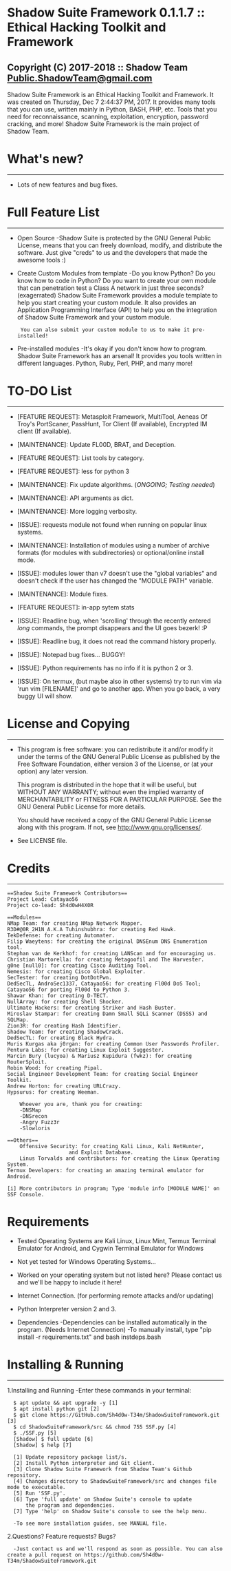 # Shadow Suite Framework 0.1.1.7 :: Ethical Hacking Toolkit and Framework
## Copyright (C) 2017-2018 :: Shadow Team <Public.ShadowTeam@gmail.com>
Shadow Suite Framework is an Ethical Hacking Toolkit and Framework.
It was created on Thursday, Dec 7 2:44:37 PM, 2017.
It provides many tools that you can use,
written mainly in Python, BASH, PHP, etc.
Tools that you need for reconnaissance, scanning,
exploitation, encryption, password cracking, and more!
Shadow Suite Framework is the main project of Shadow Team.

# What's new?
------------------
+ Lots of new features and bug fixes.

# Full Feature List
------------------------
+ Open Source
      -Shadow Suite is protected by the GNU General Public License, means
       that you can freely download, modify, and distribute the software.
       Just give "creds" to us and the developers that made the awesome
       tools :)

+ Create Custom Modules from template
      -Do you know Python? Do you know how to code in Python? Do you want
       to create your own module that can penetration test a Class A network
       in just three seconds? (exagerrated) Shadow Suite Framework provides
       a module template to help you start creating your custom module. It also
       provides an Application Programming Interface (API) to help you on
       the integration of Shadow Suite Framework and your custom module.

       You can also submit your custom module to us to make it pre-installed!

+ Pre-installed modules
      -It's okay if you don't know how to program. Shadow Suite Framework has an
       arsenal! It provides you tools written in different languages. Python,
       Ruby, Perl, PHP, and many more!

# TO-DO List
------------------------
+ [FEATURE REQUEST]: Metasploit Framework, MultiTool, Aeneas Of Troy's PortScaner, PassHunt, Tor Client (If available), Encrypted IM client (If available).

+ [MAINTENANCE]: Update FL00D, BRAT, and Deception.

+ [FEATURE REQUEST]: List tools by category.

+ [FEATURE REQUEST]: less for python 3

+ [MAINTENANCE]: Fix update algorithms. (*ONGOING; Testing needed*)

+ [MAINTENANCE]: API arguments as dict.

+ [MAINTENANCE]: More logging verbosity.

+ [ISSUE]: requests module not found when running on popular linux systems.

+ [MAINTENANCE]: Installation of modules using a number of archive formats (for modules with subdirectories) or optional/online install mode.

+ [ISSUE]: modules lower than v7 doesn't use the "global variables" and doesn't check if the user has changed the "MODULE PATH" variable.

+ [MAINTENANCE]: Module fixes.

+ [FEATURE REQUEST]: in-app sytem stats

+ [ISSUE]: Readline bug, when 'scrolling' through the recently entered *long* commands, the prompt disappears and the UI goes bezerk! :P

+ [ISSUE]: Readline bug, it does not read the command history properly.

+ [ISSUE]: Notepad bug fixes... BUGGY!

+ [ISSUE]: Python requirements has no info if it is python 2 or 3.

+ [ISSUE]: On termux, (but maybe also in other systems) try to run vim via 'run vim [FILENAME]' and go to another app. When you go back, a very buggy UI will show.

# License and Copying
------------------------

+ This program is free software: you can redistribute it and/or modify
  it under the terms of the GNU General Public License as published by
  the Free Software Foundation, either version 3 of the License, or
  (at your option) any later version.

  This program is distributed in the hope that it will be useful,
  but WITHOUT ANY WARRANTY; without even the implied warranty of
  MERCHANTABILITY or FITNESS FOR A PARTICULAR PURPOSE.  See the
  GNU General Public License for more details.

  You should have received a copy of the GNU General Public License
  along with this program.  If not, see <http://www.gnu.org/licenses/>.

+ See LICENSE file.

# Credits
------------------------

	==Shadow Suite Framework Contributors==
	Project Lead: Catayao56
	Project co-lead: Sh4d0wH4X0R

	==Modules==
	NMap Team: for creating NMap Network Mapper.
	R3D#@0R_2H1N A.K.A Tuhinshubhra: for creating Red Hawk.
	TekDefense: for creating Automater.
	Filip Waeytens: for creating the original DNSEnum DNS Enumeration tool.
	Stephan van de Kerkhof: for creating LANScan and for encouraging us.
	Christian Martorella: for creating Metagoofil and The Harvester.
	g0ne [null0]: for creating Cisco Auditing Tool.
	Nemesis: for creating Cisco Global Exploiter.
	SecTester: for creating DotDotPwn.
	DedSecTL, AndroSec1337, Catayao56: for creating Fl00d DoS Tool; Catayao56 for porting Fl00d to Python 3.
	Shawar Khan: for creating D-TECT.
	NullArray: for creating Shell Shocker.
	Ultimate Hackers: for creating Striker and Hash Buster.
	Miroslav Stampar: for creating Damn Small SQLi Scanner (DSSS) and SQLMap.
	Zion3R: for creating Hash Identifier.
	Shadow Team: for creating ShadowCrack.
	DedSecTL: for creating Black Hydra.
	Muris Kurgas aka j0rgan: for creating Common User Passwords Profiler.
	Pentura Labs: for creating Linux Exploit Suggester.
	Marcin Bury (lucyoa) & Mariusz Kupidura (fwkz): for creating RouterSploit.
	Robin Wood: for creating Pipal.
	Social Engineer Development Team: for creating Social Engineer Toolkit.
	Andrew Horton: for creating URLCrazy.
	Hypsurus: for creating Weeman.

		Whoever you are, thank you for creating:
		-DNSMap
		-DNSrecon
		-Angry Fuzz3r
		-Slowloris

	==Others==
        Offensive Security: for creating Kali Linux, Kali NetHunter,
	                    and Exploit Database.
        Linus Torvalds and contributors: for creating the Linux Operating System.
	Termux Developers: for creating an amazing terminal emulator for Android.

	[i] More contributors in program; Type 'module info [MODULE NAME]' on SSF Console.

# Requirements
+ Tested Operating Systems are Kali Linux, Linux Mint, Termux Terminal Emulator for Android, and Cygwin Terminal Emulator for Windows
	
+ Not yet tested for Windows Operating Systems...

+ Worked on your operating system but not listed here? Please contact us and we'll be happy to include it here!

+ Internet Connection. (for performing remote attacks and/or updating)
+ Python Interpreter version 2 and 3.
+ Dependencies
	-Dependencies can be installed automatically in the program. (Needs Internet Connection)
	-To manually install, type "pip install -r requirements.txt" and bash instdeps.bash


# Installing & Running
------------------------
1.Installing and Running
      -Enter these commands in your terminal:

      $ apt update && apt upgrade -y [1]
      $ apt install python git [2]
      $ git clone https://GitHub.com/Sh4d0w-T34m/ShadowSuiteFramework.git [3]
      $ cd ShadowSuiteFramework/src && chmod 755 SSF.py [4]
      $ ./SSF.py [5]
      [Shadow] $ full update [6]
      [Shadow] $ help [7]

      [1] Update repository package list/s.
      [2] Install Python interpreter and Git client.
      [3] Clone Shadow Suite Framework from Shadow Team's Github repository.
      [4] Changes directory to ShadowSuiteFramework/src and changes file mode to executable.
      [5] Run 'SSF.py'.
      [6] Type 'full update' on Shadow Suite's console to update
          the program and dependencies.
      [7] Type 'help' on Shadow Suite's console to see the help menu.

      -To see more installation guides, see MANUAL file.

2.Questions? Feature requests? Bugs?
      
      -Just contact us and we'll respond as soon as possible. You can also create a pull request on https://github.com/Sh4d0w-T34m/ShadowSuiteFramework.git
